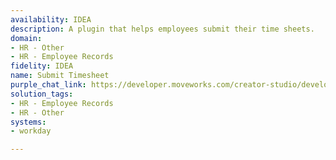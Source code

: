 ```yaml
---
availability: IDEA
description: A plugin that helps employees submit their time sheets.
domain:
- HR - Other
- HR - Employee Records
fidelity: IDEA
name: Submit Timesheet
purple_chat_link: https://developer.moveworks.com/creator-studio/developer-tools/purple-chat?conversation=%7B%22startTimestamp%22%3A%2211%3A43+AM%22%2C%22messages%22%3A%5B%7B%22parts%22%3A%5B%7B%22richText%22%3A%22%3Cp%3EI+want+to+submit+my+timesheet+in+Workday.%3C%2Fp%3E%22%7D%5D%2C%22role%22%3A%22user%22%7D%2C%7B%22parts%22%3A%5B%7B%22richText%22%3A%22What+project+are+you+submitting+for%3F%22%7D%5D%2C%22role%22%3A%22assistant%22%7D%2C%7B%22parts%22%3A%5B%7B%22richText%22%3A%22Project+Alpha%22%7D%5D%2C%22role%22%3A%22user%22%7D%2C%7B%22parts%22%3A%5B%7B%22richText%22%3A%22What+period+are+you+submitting+for%3F%22%7D%5D%2C%22role%22%3A%22assistant%22%7D%2C%7B%22parts%22%3A%5B%7B%22richText%22%3A%22The+week+of+August+7th.%22%7D%5D%2C%22role%22%3A%22user%22%7D%2C%7B%22parts%22%3A%5B%7B%22reasoningSteps%22%3A%5B%7B%22richText%22%3A%22%3Cp%3EOkay%2C+I+can+submit+the+timesheet+in+%3Cb%3EWorkday%3C%2Fb%3E%3C%2Fp%3E%22%2C%22status%22%3A%22success%22%7D%5D%7D%2C%7B%22richText%22%3A%22Okay%2C+here%27s+your+timesheet+for+the+week+of+August+7th+for+Project+Alpha%3A%22%7D%2C%7B%22apiBlock%22%3A%7B%22code%22%3A%22%7B%5Cn++%5C%22employee%5C%22%3A+%5C%22John+Doe%5C%22%2C%5Cn++%5C%22periodEnding%5C%22%3A+%5C%222024-08-07%5C%22%2C%5Cn++%5C%22totalHours%5C%22%3A+40%2C%5Cn++%5C%22project%5C%22%3A+%5C%22Project+Alpha%5C%22%2C%5Cn++%5C%22entries%5C%22%3A+%5B%5Cn++++%7B%5Cn++++++%5C%22hours%5C%22%3A+40%5Cn++++%7D%5Cn++%5D%5Cn%7D%22%2C%22title%22%3A%22Timesheet+Data%22%2C%22connectorName%22%3A%22workday%22%7D%7D%2C%7B%22richText%22%3A%22Submit+this+timesheet%3F%22%7D%2C%7B%22buttons%22%3A%5B%7B%22buttonText%22%3A%22Submit%22%2C%22style%22%3A%22filled%22%7D%2C%7B%22buttonText%22%3A%22Edit+Details%22%2C%22style%22%3A%22outlined%22%7D%2C%7B%22buttonText%22%3A%22Cancel%22%2C%22style%22%3A%22outlined%22%7D%5D%7D%2C%7B%22reasoningSteps%22%3A%5B%7B%22richText%22%3A%22%3Cp%3ESubmitting...%3C%2Fp%3E%22%2C%22status%22%3A%22pending%22%7D%5D%7D%2C%7B%22richText%22%3A%22%3Cp%3EI+have+submitted+your+Timesheet%21%3C%2Fp%3E%22%7D%2C%7B%22citations%22%3A%5B%7B%22connectorName%22%3A%22workday%22%2C%22citationTitle%22%3A%22Timesheet+Confirmation%22%7D%5D%7D%5D%2C%22role%22%3A%22assistant%22%7D%5D%7D
solution_tags:
- HR - Employee Records
- HR - Other
systems:
- workday

---
```

